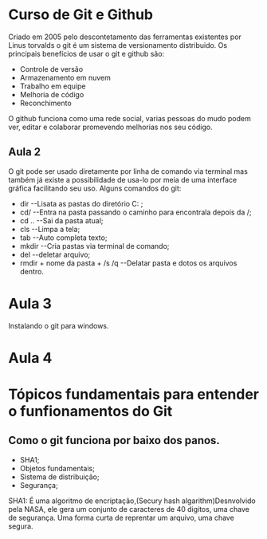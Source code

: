 # Curso de Git e Github

Criado em 2005 pelo descontetamento das ferramentas existentes por Linus torvalds o git é um sistema de versionamento distribuido.
Os principais benefícios de usar o git e github são:

- Controle de versão
- Armazenamento em nuvem
- Trabalho em equipe
- Melhoria de código
- Reconchimento

O github funciona como uma rede social, varias pessoas do mudo podem ver, editar e colaborar promevendo melhorias nos seu código.

## Aula 2

O git pode ser usado diretamente por linha de comando via terminal mas também já existe a possibilidade de usa-lo por meia de uma interface gráfica facilitando seu uso.
Alguns comandos do git:

- dir --Lisata as pastas do diretório C: ;
- cd/ --Entra na pasta passando o caminho para encontrala depois da /;
- cd .. --Sai da pasta atual;
- cls --Limpa a tela;
- tab --Auto completa texto;
- mkdir --Cria pastas via terminal de comando;
- del --deletar arquivo;
- rmdir + nome da pasta + /s /q --Delatar pasta e dotos os arquivos dentro.

# Aula 3
 Instalando o git para windows.

# Aula 4
# Tópicos fundamentais para entender o funfionamentos do Git
## Como o git funciona por baixo dos panos.

- SHA1;
- Objetos fundamentais;
- Sistema de distribuição;
- Segurança;

SHA1: É uma algoritmo de encriptação,(Secury hash algarithm)Desnvolvido pela NASA, ele gera um conjunto de caracteres de 40 digitos, uma chave de segurança. Uma forma curta de reprentar um arquivo, uma chave segura.